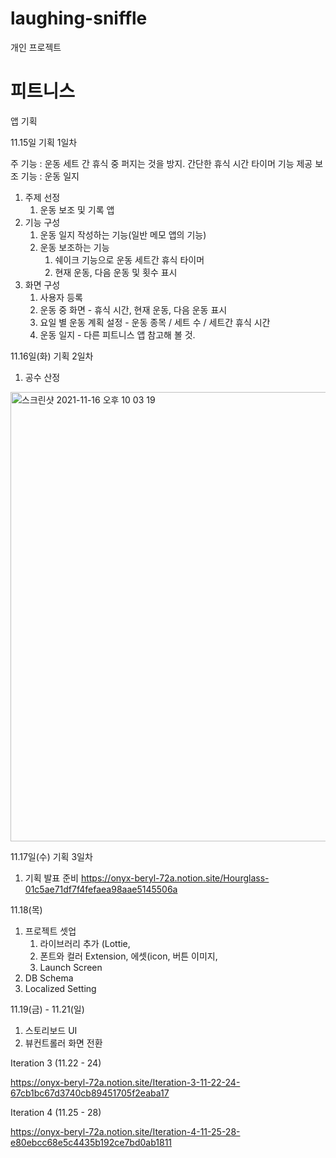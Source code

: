 # laughing-sniffle
개인 프로젝트

# 피트니스 
앱 기획

11.15일 
기획 1일차

주 기능 : 운동 세트 간 휴식 중 퍼지는 것을 방지. 간단한 휴식 시간 타이머 기능 제공
보조 기능 : 운동 일지

1. 주제 선정
	1. 운동 보조 및  기록 앱
2. 기능 구성
	1. 운동 일지 작성하는 기능(일반 메모 앱의 기능)
	2. 운동 보조하는 기능
		1. 쉐이크 기능으로 운동 세트간 휴식 타이머 
		2. 현재 운동, 다음 운동 및 횟수 표시
3. 화면 구성
	1. 사용자 등록
	2. 운동 중 화면 - 휴식 시간, 현재 운동, 다음 운동 표시
	3. 요일 별 운동 계획 설정 - 운동 종목 / 세트 수 / 세트간 휴식 시간
	4. 운동 일지 - 다른 피트니스 앱 참고해 볼 것.

11.16일(화)
기획 2일차

1. 공수 산정
<img width="719" alt="스크린샷 2021-11-16 오후 10 03 19" src="https://user-images.githubusercontent.com/25360781/141993543-7f4de82c-181a-4529-bd18-5b83f44760bf.png">


11.17일(수)
기획 3일차
1. 기획 발표 준비
https://onyx-beryl-72a.notion.site/Hourglass-01c5ae71df7f4fefaea98aae5145506a

11.18(목)
1. 프로젝트 셋업
	1. 라이브러리 추가 (Lottie, 
	2. 폰트와 컬러 Extension, 에셋(icon, 버튼 이미지, 
	3. Launch Screen
2. DB Schema
3. Localized Setting

11.19(금) - 11.21(일)
1. 스토리보드 UI
2. 뷰컨트롤러 화면 전환

Iteration 3 (11.22 - 24)

https://onyx-beryl-72a.notion.site/Iteration-3-11-22-24-67cb1bc67d3740cb89451705f2eaba17

Iteration 4 (11.25 - 28)

https://onyx-beryl-72a.notion.site/Iteration-4-11-25-28-e80ebcc68e5c4435b192ce7bd0ab1811


